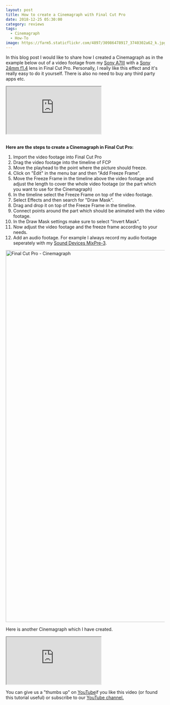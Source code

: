 ```yaml
---
layout: post
title: How to create a Cinemagraph with Final Cut Pro
date: 2018-12-25 05:30:00
category: reviews
tags:
  - Cinemagraph
  - How-To
image: https://farm5.staticflickr.com/4897/30986478917_3740302a62_k.jpg
---
```

In this blog post I would like to share how I created a Cinemagraph as in the example below out of a video footage from my <a href="https://amzn.to/2Shf9Ni" rel="nofollow">Sony A7III</a> with a <a href="https://amzn.to/2Afx28l" rel="nofollow">Sony 24mm f1.4</a> lens in Final Cut Pro. Personally, I really like this effect and it's really easy to do it yourself. There is also no need to buy any third party apps etc.

<div class="embed-responsive embed-responsive-16by9">
    <iframe class="embed-responsive-item" src="https://www.youtube.com/embed/FAkOIboxCKk"></iframe>
</div>
<br>
<!--more-->

**Here are the steps to create a Cinemagraph in Final Cut Pro:**

1. Import the video footage into Final Cut Pro 
2. Drag the video footage into the timeline of FCP
3. Move the playhead to the point where the picture should freeze.
4. Click on "Edit" in the menu bar and then "Add Freeze Frame". 
5. Move the Freeze Frame in the timeline above the video footage and adjust the length to cover the whole video footage (or the part which you want to use for the Cinemagraph)
6. In the timeline select the Freeze Frame on top of the video footage.
7. Select Effects and then search for "Draw Mask".
8. Drag and drop it on top of the Freeze Frame in the timeline.
9. Connect points around the part which should be animated with the video footage.
10. In the Draw Mask settings make sure to select "Invert Mask".
11. Now adjust the video footage and the freeze frame according to your needs.
12. Add an audio footage. For example I always record my audio footage seperately with my <a href="https://amzn.to/2RbA33e" rel="nofollow">Sound Devices MixPre-3</a>. 

<img src="https://farm8.staticflickr.com/7912/46454132841_3765c7a28c_k.jpg" width="2048" height="1176" alt="Final Cut Pro - Cinemagraph">

Here is another Cinemagraph which I have created.

<div class="embed-responsive embed-responsive-16by9">
    <iframe class="embed-responsive-item" src="https://www.youtube.com/embed/Ay6OuzMX4E0"></iframe>
</div>

You can give us a "thumbs up" on <a rel="nofollow" href="https://www.youtube.com/watch?v=FAkOIboxCKk" target="_blank">YouTube</a>if you like this video (or found this tutorial useful) or subscribe to our <a rel="nofollow"  target="_blank"  href="https://www.youtube.com/channel/UCnO9Q_m9EaOCrHmmQIBVBNw?sub_confirmation=1">YouTube channel.
